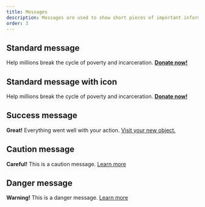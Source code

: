 ```yaml
---
title: Messages
description: Messages are used to show short pieces of important information to the user — for example, warnings or announcements.
order: 3
---
```


## Standard message

<div class="preview">
	<div class="message">
		<div class="message__content">
			Help millions break the cycle of poverty and incarceration. <a href="#"><strong>Donate now!</strong></a>
		</div>
	</div>
</div>

## Standard message with icon

<div class="preview">
	<div class="message">
		<div class="message__icon">
			<i class="fa fa-star"></i>
		</div>
		<div class="message__content">
			Help millions break the cycle of poverty and incarceration. <a href="#"><strong>Donate now!</strong></a>
		</div>
	</div>
</div>

## Success message

<div class="preview">
	<div class="message message--success">
		<div class="message__icon">
			<i class="fa fa-check-circle"></i>
		</div>
		<div class="message__content">
			<strong>Great!</strong> Everything went well with your action. <a href="#">Visit your new object.</a>
		</div>
	</div>
</div>

## Caution message

<div class="preview">
	<div class="message message--caution">
		<div class="message__icon">
			<i class="fa fa-exclamation-circle"></i>
		</div>
		<div class="message__content">
			<strong>Careful!</strong> This is a caution message. <a href="#">Learn more</a>
		</div>
	</div>
</div>

## Danger message

<div class="preview">
	<div class="message message--danger">
		<div class="message__icon">
      <i class="fa fa-warning"></i>
    </div>
    <div class="message__content">
      <strong>Warning!</strong> This is a danger message. <a href="#">Learn more</a>
   </div>
 </div>
</div>
